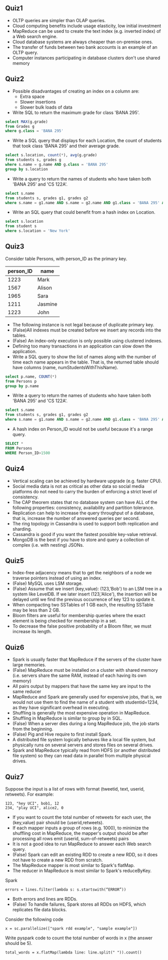## Quiz1
- OLTP queries are simpler than OLAP queries.
- Cloud computing benefits include usage elasticity, low initial investment 
- MapReduce can be used to create the text index (e.g. inverted index) of a Web search engine.
- Cloud database systems are always cheaper than on-premise ones.
- The transfer of funds between two bank accounts is an example of an OLTP query.
- Computer instances participating in database clusters don't use shared memory


## Quiz2
- Possible disadvantages of creating an index on a column are: 
  - Extra space
  - Slower insertions 
  -  Slower bulk loads of data 
- Write SQL to return the maximum grade for class 'BANA 295'.
```sql
select MAX(g.grade)
from Grades g
where g.class = 'BANA 295'
```
- Write a SQL query that displays for each Location, the count of students that took class 'BANA 295' and their average grade.
```sql
select s.location, count(*), avg(g.grade)
from students s, grades g
where s.name = g.name AND g.class = 'BANA 295'
group by s.location
```
- Write a query to return the names of students who have taken both 'BANA 295' and 'CS 122A'.
```sql
select s.name
from students s, grades g1, grades g2
where s.name = g1.name AND s.name = g2.name AND g1.class = 'BANA 295' AND g2.class = 'CS 122A'
```
- Write an SQL query that could benefit from a hash index on Location.
```sql
select s.location
from student s
where s.location = 'New York'
```


## Quiz3
Consider table Persons, with person_ID as the primary key. 

| person_ID |   name   |
|-----------|----------|
|   1223    |   Mark   |
|   1567    |  Alison  |
|   1965    |   Sara   |
|   1211    | Jasmine  |
|   1223    |   John   |
- The following instance is not legal because of duplicate primary key.
- (False)All indexes must be created before we insert any records into the tables.
- (False) An index-only execution is only possible using clustered indexes.
- Defining too many transactions in an application can slow down the application.
- Write a SQL query to show the list of names along with the number of time each name appears in the table. That is, the returned table should have columns (name, numStudentsWithThisName). 
```sql
select p.name, COUNT(*) 
from Persons p
group by p.name
```
- Write a query to return the names of students who have taken both 'BANA 295' and 'CS 122A'.
```sql
select s.name
from students s, grades g1, grades g2
where s.name = g1.name AND s.name = g2.name AND g1.class = 'BANA 295' AND g2.class = 'CS 122A'
```
- A hash index on Person_ID would not be useful because it's a range query.
```sql
SELECT * 
FROM Persons
WHERE Person_ID>1500
```

## Quiz4
- Vertical scaling can be achieved by hardware upgrade (e.g. faster CPU).
- Social media data is not as critical as other data so social media platforms do not need to carry the burden of enforcing a strict level of consistency.
- The CAP theorem states that no database system can have ALL of the following properties: consistency, availability and partition tolerance.
- Replication can help to increase the query throughput of a database, that is,  increase the number of answered queries per second.
- The ring topology in Cassandra is used to support both replication and sharding.
- Cassandra is good if you want the fastest possible key-value retrieval.
- MongoDB is the best if you have to store and query a collection of complex (i.e. with nesting) JSONs.

## Quiz5
- Index-free adjacency means that to get the neighbors of a node we traverse pointers instead of using an index.
- (False) MySQL uses LSM storage.
- (False) Assume that we insert (key,value): (123,'Bob') to an LSM tree in a system like LevelDB. If we later insert (123,'Alice'), the insertion will be delayed until we find the previous occurrence of key 123 to update it.
- When compacting two SSTables of 1 GB each, the resulting SSTable may be less than 2 GB.
- Bloom filters are useful for membership queries where the exact element is being checked for membership in a set.
- To decrease the false positive probability of a Bloom filter, we must increase its length.

## Quiz6
- Spark is usually faster that MapReduce if the servers of the cluster have large memories.
- (False) MapReduce must be installed on a cluster with shared memory (i.e. servers share the same RAM, instead of each having its own memory)
- All pairs output by mappers that have the same key are input to the same reducer
- MapReduce and Spark are generally used for expensive jobs, that is, we would not use them to find the name of a student with studentid=1234, as they have significant overhead in executing.
- Shuffling is generally the most expensive operation in MapReduce.
- Shuffling in MapReduce is similar to group by in SQL.
- (False) When a server dies during a long MapReduce job, the job starts from the beginning.
- (False) Pig and Hive require to first install Spark.
- A distributed file system logically behaves like a local file system, but physically runs on several servers and stores files on several drives.
- Spark and MapReduce typically read from HDFS (or another distributed file system) so they can read data in parallel from multiple physical drives.

## Quiz7
Suppose the input is a list of rows with format (tweetid, text, userid, retweets). For example:
```
123, "hey UCI", bob1, 12
234, "play UCI", alice2, 0
```
- If you want to count the total number of retweets for each user, the (key,value) pair should be (userid,retweets). 
- If each mapper inputs a group of rows (e.g. 1000), to minimize the shuffling cost in MapReduce, the mapper's output should be after processing all rows emit (userid, sum-of-retweets) pairs 
- It is not a good idea to run MapReduce to answer each Web search query.
- (False) Spark can edit an existing RDD to create a new RDD, so it does not have to create a new RDD from scratch.
- The MapReduce mapper is most similar to Spark's flatMap.
- The reducer in MapReduce is most similar to Spark's reduceByKey.

Spark 
```
errors = lines.filter(lambda s: s.startswith(“ERROR”))
```
- Both errors and lines are RDDs.
- (False) To handle failures, Spark stores all RDDs on HDFS, which replicates file data blocks.

Consider the following code
```
x = sc.parallelize(["spark rdd example", "sample example"])
```
Write pyspark code to count the total number of words in x (the answer should be 5).
```
total_words = x.flatMap(lambda line: line.split(" ")).count()
```

